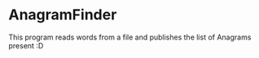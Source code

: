 # AnagramFinder

This program reads words from a file and publishes the list of Anagrams present :D
